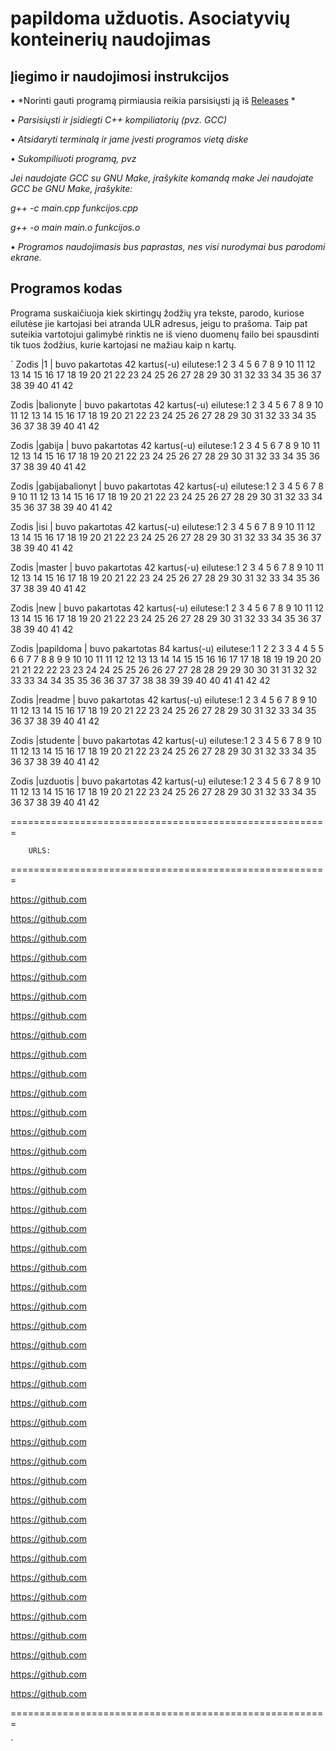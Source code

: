 # papildoma užduotis. Asociatyvių konteinerių naudojimas

## Įiegimo ir naudojimosi instrukcijos

• *Norinti gauti programą pirmiausia reikia parsisiųsti ją  iš [Releases](https://github.com/gabijabalionyt/papildoma/releases) *

• *Parsisiųsti ir įsidiegti C++ kompiliatorių (pvz. GCC)*

• *Atsidaryti terminalą ir jame įvesti programos vietą diske*

• *Sukompiliuoti programą, pvz*

  *Jei naudojate GCC su GNU Make, įrašykite komandą make*
  *Jei naudojate GCC be GNU Make, įrašykite:*
  
  *g++ -c main.cpp funkcijos.cpp*

  *g++ -o main main.o funkcijos.o*

• *Programos naudojimasis bus paprastas, nes visi nurodymai bus parodomi ekrane.*

## Programos kodas

Programa suskaičiuoja kiek skirtingų žodžių yra tekste, parodo, kuriose eilutėse jie kartojasi bei atranda ULR adresus, jeigu to prašoma.
Taip pat suteikia vartotojui galimybė rinktis ne iš vieno duomenų failo bei spausdinti tik tuos žodžius, kurie kartojasi ne mažiau kaip n kartų. 

`
Zodis |1 	| buvo pakartotas 42 kartus(-u) eilutese:1 2 3 4 5 6 7 8 9 10 11 12 13 14 15 16 17 18 19 20 21 22 23 24 25 26 27 28 29 30 31 32 33 34 35 36 37 38 39 40 41 42 

Zodis |balionyte 	| buvo pakartotas 42 kartus(-u) eilutese:1 2 3 4 5 6 7 8 9 10 11 12 13 14 15 16 17 18 19 20 21 22 23 24 25 26 27 28 29 30 31 32 33 34 35 36 37 38 39 40 41 42 

Zodis |gabija 	| buvo pakartotas 42 kartus(-u) eilutese:1 2 3 4 5 6 7 8 9 10 11 12 13 14 15 16 17 18 19 20 21 22 23 24 25 26 27 28 29 30 31 32 33 34 35 36 37 38 39 40 41 42 

Zodis |gabijabalionyt 	| buvo pakartotas 42 kartus(-u) eilutese:1 2 3 4 5 6 7 8 9 10 11 12 13 14 15 16 17 18 19 20 21 22 23 24 25 26 27 28 29 30 31 32 33 34 35 36 37 38 39 40 41 42 

Zodis |isi 	| buvo pakartotas 42 kartus(-u) eilutese:1 2 3 4 5 6 7 8 9 10 11 12 13 14 15 16 17 18 19 20 21 22 23 24 25 26 27 28 29 30 31 32 33 34 35 36 37 38 39 40 41 42 

Zodis |master 	| buvo pakartotas 42 kartus(-u) eilutese:1 2 3 4 5 6 7 8 9 10 11 12 13 14 15 16 17 18 19 20 21 22 23 24 25 26 27 28 29 30 31 32 33 34 35 36 37 38 39 40 41 42 

Zodis |new 	| buvo pakartotas 42 kartus(-u) eilutese:1 2 3 4 5 6 7 8 9 10 11 12 13 14 15 16 17 18 19 20 21 22 23 24 25 26 27 28 29 30 31 32 33 34 35 36 37 38 39 40 41 42 

Zodis |papildoma 	| buvo pakartotas 84 kartus(-u) eilutese:1 1 2 2 3 3 4 4 5 5 6 6 7 7 8 8 9 9 10 10 11 11 12 12 13 13 14 14 15 15 16 16 17 17 18 18 19 19 20 20 21 21 22 22 23 23 24 24 25 25 26 26 27 27 28 28 29 29 30 30 31 31 32 32 33 33 34 34 35 35 36 36 37 37 38 38 39 39 40 40 41 41 42 42 

Zodis |readme 	| buvo pakartotas 42 kartus(-u) eilutese:1 2 3 4 5 6 7 8 9 10 11 12 13 14 15 16 17 18 19 20 21 22 23 24 25 26 27 28 29 30 31 32 33 34 35 36 37 38 39 40 41 42 

Zodis |studente 	| buvo pakartotas 42 kartus(-u) eilutese:1 2 3 4 5 6 7 8 9 10 11 12 13 14 15 16 17 18 19 20 21 22 23 24 25 26 27 28 29 30 31 32 33 34 35 36 37 38 39 40 41 42 

Zodis |uzduotis 	| buvo pakartotas 42 kartus(-u) eilutese:1 2 3 4 5 6 7 8 9 10 11 12 13 14 15 16 17 18 19 20 21 22 23 24 25 26 27 28 29 30 31 32 33 34 35 36 37 38 39 40 41 42 

=======================================================

		URLS:
		
=======================================================

https://github.com

https://github.com

https://github.com

https://github.com

https://github.com

https://github.com

https://github.com

https://github.com

https://github.com

https://github.com

https://github.com

https://github.com

https://github.com

https://github.com

https://github.com

https://github.com

https://github.com

https://github.com

https://github.com

https://github.com

https://github.com

https://github.com

https://github.com

https://github.com

https://github.com

https://github.com

https://github.com

https://github.com

https://github.com

https://github.com

https://github.com

https://github.com

https://github.com

https://github.com

https://github.com

https://github.com

https://github.com

https://github.com

https://github.com

https://github.com

https://github.com

https://github.com

=======================================================

`
